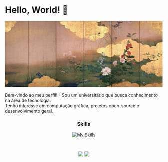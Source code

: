 # Hello, World! 👋

![Imagem](./assets/wallhaven-vmk698.jpg)

Bem-vindo ao meu perfil! - Sou um universitário que busca conhecimento na área de tecnologia.  
Tenho interesse em computação gráfica, projetos open-source e desenvolvimento geral.

<div align="center">

### Skills
[![My Skills](https://skillicons.dev/icons?i=linux,c,java,python,postgres,html,css,js)](https://skillicons.dev)
</div>

&nbsp;

<div align="center">
    <img height="140em" src="https://github-readme-stats.vercel.app/api?username=mmarcoantonio&theme=dark&show_icons=true&rank_icon=github&hide=issues,stars">
    <img height="140em" src="https://github-readme-stats.vercel.app/api/top-langs/?username=mmarcoantonio&theme=dark&hide_progress=true">
</div>

&nbsp;